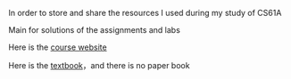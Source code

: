 In order to store and share the resources I used during my study of CS61A

Main for solutions of the assignments and labs

Here is the [course website](https://inst.eecs.berkeley.edu/~cs61a/su20/)

Here is the [textbook](http://www.composingprograms.com/)，and there is no paper book

